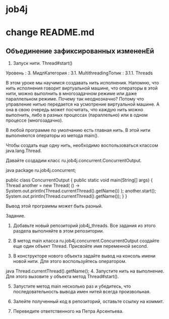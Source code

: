# job4j
# change README.md

Объединение зафиксированных измененEй
---
1. Запуск нити. Thread#start() 

Уровень : 3. МидлКатегория : 3.1. MultithreadingТопик : 3.1.1. Threads

В этом уроке мы научимся создавать нить исполнения. Напомню, что нить исполнения говорит виртуальной машине, что операторы в этой нити, можно выполнить в многозадачном режиме или даже параллельном режиме. Почему так неоднозначно? Потому что управление нитью передается на усмотрение виртуальной машине. А она в свою очередь может посчитать, что каждую нить можно выполнить, либо в разных процессах (параллельно) или в одном процессе (многозадачно).

В любой программе по умолчанию есть главная нить. В этой нити выполняются операторы из метода main().

Чтобы создать еще одну нить, необходимо воспользоваться классом java.lang.Thread.

Давайте создадим класс ru.job4j.concurrent.ConcurrentOutput.

java
package ru.job4j.concurrent;

public class ConcurrentOutput {
public static void main(String[] args) {
Thread another = new Thread(
() -> System.out.println(Thread.currentThread().getName())
);
another.start();
System.out.println(Thread.currentThread().getName());
}
}

Вывод этой программы может быть разный.


Задание.

1. Добавьте новый репозиторий job4j_threads. Все задания из этого раздела выполняйте в этом репозитории.

2. В метод main класса ru.job4j.concurrent.ConcurrentOutput создайте еще один объект Thread. Присвойте имя переменной second.

3. В конструкторе нового объекта задайте вывод на консоль имени новой нити. Для этого воспользуйтесь оператором.

java
Thread.currentThread().getName();
4. Запустите нить на выполнение. Для этого вызовите у объекта метод Thread#start().

5. Запустите метод main несколько раз и убедитесь, что последовательность вывода имен нитей всегда произвольная.

6. Залейте полученный код в репозиторий, оставьте ссылку на коммит.

7. Переведите ответственного на Петра Арсентьева.
